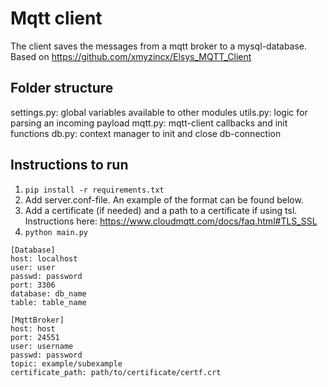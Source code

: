 # Mqtt client
The client saves the messages from a mqtt broker to a mysql-database.
Based on https://github.com/xmyzincx/Elsys_MQTT_Client

## Folder structure
settings.py: global variables available to other modules
utils.py: logic for parsing an incoming payload
mqtt.py: mqtt-client callbacks and init functions
db.py: context manager to init and close db-connection

## Instructions to run

1. ```pip install -r requirements.txt```
2. Add server.conf-file. An example of the format can be found below.
3. Add a certificate (if needed) and a path to a certificate if using tsl. Instructions here: https://www.cloudmqtt.com/docs/faq.html#TLS_SSL
4. ```python main.py```


```
[Database]
host: localhost
user: user
passwd: password
port: 3306
database: db_name
table: table_name

[MqttBroker]
host: host
port: 24551
user: username
passwd: password
topic: example/subexample
certificate_path: path/to/certificate/certf.crt

```